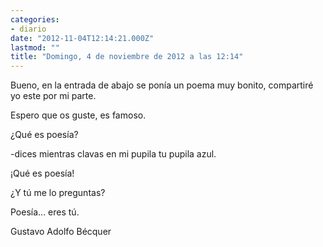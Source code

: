 ```yaml
---
categories:
- diario
date: "2012-11-04T12:14:21.000Z"
lastmod: ""
title: "Domingo, 4 de noviembre de 2012 a las 12:14"
---
```


Bueno, en la entrada de abajo se poní­a un poema muy bonito, compartiré yo este por mi parte.


Espero que os guste, es famoso.

¿Qué es poesí­a? 

-dices mientras clavas
en mi pupila tu pupila azul.

¡Qué es poesí­a! 

¿Y tú me lo preguntas?

Poesí­a... eres tú.

Gustavo Adolfo Bécquer